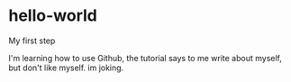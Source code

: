 # hello-world
My first step

I'm learning how to use Github, the tutorial says to me write about myself, but don't like myself.
im joking.
